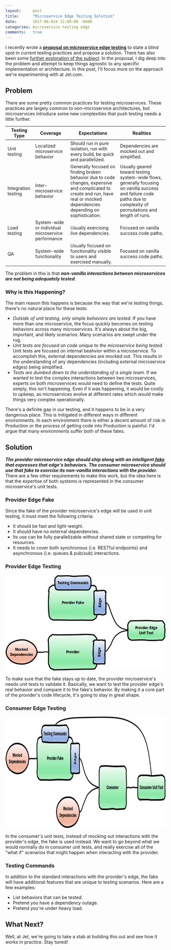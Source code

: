 ```yaml
---
layout:     post
title:      "Microservice Edge Testing Solution"
date:       2017-06-014 11:00:00 -0400
categories: microservice testing edge
comments:   true
---
```

I recently wrote a **[proposal on microservice edge testing][microservice-edge-testing]** to state a blind spot in current testing practices and propose a solution. There has also been some [further exploration of the subject][microservice-edge-ownership]. In the proposal, I dig deep into the problem and attempt to keep things agnostic to any specific implementation or architecture. In this post, I'll focus more on the approach we're experimenting with at Jet.com.

## Problem

There are some pretty common practices for testing microservices. These practices are largely common to non-microservice architectures, but microservices introduce some new complexities that push testing needs a little further.

| Testing Type | Coverage | Expectations | Realities |
| --- | --- | --- | --- |
| Unit testing | Localized microservice behavior | Should run in pure isolation, run with every build, be quick and parallelized. | Dependencies are mocked out and simplified. |
| Integration testing | Inter-microservice behavior | Generally focused on finding broken behavior due to code changes, expensive and complicated to create and run, have real or mocked dependencies depending on sophistication. | Usually geared toward testing system-wide flows, generally focusing on vanilla success and failure code paths due to complexity of permutations and length of runs. |
| Load testing | System-wide or individual microservice performance | Usually exercising live dependencies. | Focused on vanilla success code paths. |
| QA | System-wide functionality | Usually focused on functionality visible to users and exercised manually. | Focused on vanilla success code paths. |

The problem in this is that **_non-vanilla interactions between microservices are not being adequately tested_**.

### Why is this Happening?

The main reason this happens is because the way that we're testing things, there's no natural place for these tests:
* *Outside of unit testing, only simple behaviors are tested.* If you have more than one microservice, the focus quickly becomes on testing behaviors across many microservices. It's always about the big, important, and likely scenarios. Many scenarios are swept under the rug.
* *Unit tests are focused on code unique to the microservice being tested.* Unit tests are focused on internal beahvior within a microservice. To accomplish this, external dependencies are mocked out. This results in the understanding of any dependencies (including external microservice edges) being simplified.
* *Tests are dumbed down to the understanding of a single team.* If we wanted to test the complex interactions between two microservices, experts on both microservices would need to define the tests. Quite simply, this isn't happening. Even if it was happening, it would be costly to upkeep, as microservices evolve at different rates which would make things very complex operationally.

There's a definite gap in our testing, and it happens to be in a very dangerous place. This is mitigated in different ways in different environments. In each environment there is either a decent amount of risk in Production or the process of getting code into Production is painful. I'd argue that many environments suffer both of these fates.

## Solution

**_The provider microservice edge should ship along with an intelligent [fake][fake-definition] that expresses that edge's behaviors. The consumer microservice should use that fake to exercise its non-vanilla interactions with the provider._** There are a few other requirements to make this work, but the idea here is that the expertise of both systems is represented in the consumer microservice's unit tests.

### Provider Edge Fake

Since the fake of the provider microservice's edge will be used in unit testing, it must meet the following criteria:
* It should be fast and light-weight.
* It should have no external dependencies.
* Its use can be fully parallelizable without shared state or competing for resources.
* It needs to cover both synchronous (i.e. RESTful endpoints) and asynchronous (i.e. queues & pub/sub) interactions.

### Provider Edge Testing

<p align="center"><img src="/_assets/img/EdgeTesting%20-%20providerEdgeUnitTest.png" height="300"></p>

To make sure that the fake stays up to date, the provider microservice's needs unit tests to validate it. Basically, we want to test the provider edge's real behavior and compare it to the fake's behavior. By making it a core part of the provider's code lifecycle, it's going to stay in great shape.

### Consumer Edge Testing

<p align="center"><img src="/_assets/img/EdgeTesting%20-%20consumerUnitTest.png" height="350"></p>

In the consumer's unit tests, instead of mocking out interactions with the provider's edge, the fake is used instead. We want to go beyond what we would normally do in consumer unit tests, and really exercise all of the "what if" scenarios that might happen when interacting with the provider.

### Testing Commands

In addition to the standard interactions with the provider's edge, the fake will have additional features that are unique to testing scenarios. Here are a few examples:
* List behaviors that can be tested.
* Pretend you have a dependency outage.
* Pretend you're under heavy load.

## What Next?

Well, at Jet, we're going to take a stab at building this out and see how it works in practice. Stay tuned!

[microservice-edge-testing]: https://randalldavis.github.io/microservice/testing/2017/06/05/microservice-edges.html
[microservice-edge-ownership]: https://randalldavis.github.io/microservice/testing/edge/2017/06/08/microservice-edge-ownership.html
[fake-definition]: https://stackoverflow.com/questions/346372/whats-the-difference-between-faking-mocking-and-stubbing
